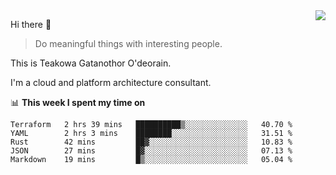 <img align="right" src="https://github-readme-stats.vercel.app/api?username=Teakowa&show_icons=true&icon_color=2f80ed&text_color=718096&bg_color=ffffff&hide_title=true" />

Hi there 👋

> Do meaningful things with interesting people.

This is Teakowa Gatanothor O'deorain.

I'm a cloud and platform architecture consultant.

📊 **This week I spent my time on**
<!--START_SECTION:waka-->
```text
Terraform   2 hrs 39 mins   ██████████▒░░░░░░░░░░░░░░   40.70 % 
YAML        2 hrs 3 mins    ████████░░░░░░░░░░░░░░░░░   31.51 % 
Rust        42 mins         ██▓░░░░░░░░░░░░░░░░░░░░░░   10.83 % 
JSON        27 mins         █▓░░░░░░░░░░░░░░░░░░░░░░░   07.13 % 
Markdown    19 mins         █▒░░░░░░░░░░░░░░░░░░░░░░░   05.04 % 
```
<!--END_SECTION:waka-->
